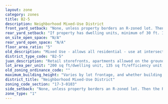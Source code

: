 ```yaml
---
layout: zone
category: zones
title: B2-5
description: Neighborhood Mixed-Use District
front_yard_setback: "None, unless property borders an R-zoned lot. Then the front setback must be at least 50% of the R lot&#39;s front setback. (See 17-3-0404.)"
rear_yard_setback: "If property has dwelling units, minimum of 30 ft. If its rear property line borders the side property line of an R-zoned lot, the rear setback must equal the side setback of the R-zoned lot. If rear line borders the R lot&#39;s rear line, setback must be at least 16 ft."
on_site_open_space: "N/A"
rear_yard_open_space: "N/A"
floor_area_ratio: "5"
old_description: "Mixed Use - allows all residential - use at intersections &amp; on low traffic &amp; low volume streets."
district_type_code: "B2-5"
juan_description: "Retail storefronts, apartments allowed on the ground floor. Intended to spur development in commercial corridors with low demand for retail."
lot_area_per_unit: "200 sq ft/dwelling unit, 135 sq ft/efficiency unit, 100 sq ft/SRO unit"
old_zoning_ordinance_code: ""
maximum_building_height: "Varies by lot frontage, and whether building has ground-floor commercial space. (See 17-3-0408)"
district_title: "Neighborhood Mixed-Use District"
zoning_code_section: "17-3-0103"
side_setback: "None, unless property borders an R-zoned lot. Then the R lot&#39;s front setback applies."
zone_type: "1"
---
```

